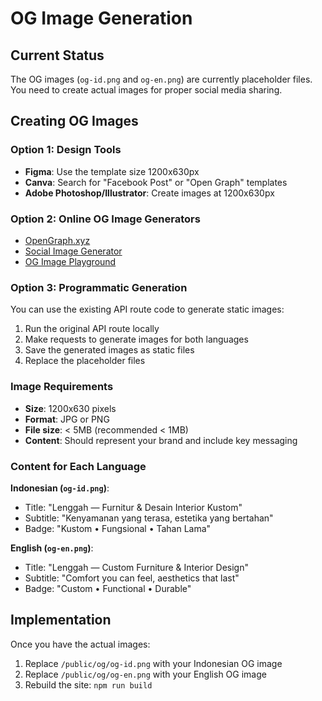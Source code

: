 # OG Image Generation

## Current Status

The OG images (`og-id.png` and `og-en.png`) are currently placeholder files. You need to create actual images for proper social media sharing.

## Creating OG Images

### Option 1: Design Tools

- **Figma**: Use the template size 1200x630px
- **Canva**: Search for "Facebook Post" or "Open Graph" templates
- **Adobe Photoshop/Illustrator**: Create images at 1200x630px

### Option 2: Online OG Image Generators

- [OpenGraph.xyz](https://opengraph.xyz/)
- [Social Image Generator](https://www.bannerbear.com/tools/social-image-generator/)
- [OG Image Playground](https://og-playground.vercel.app/)

### Option 3: Programmatic Generation

You can use the existing API route code to generate static images:

1. Run the original API route locally
2. Make requests to generate images for both languages
3. Save the generated images as static files
4. Replace the placeholder files

### Image Requirements

- **Size**: 1200x630 pixels
- **Format**: JPG or PNG
- **File size**: < 5MB (recommended < 1MB)
- **Content**: Should represent your brand and include key messaging

### Content for Each Language

**Indonesian (`og-id.png`)**:

- Title: "Lenggah — Furnitur & Desain Interior Kustom"
- Subtitle: "Kenyamanan yang terasa, estetika yang bertahan"
- Badge: "Kustom • Fungsional • Tahan Lama"

**English (`og-en.png`)**:

- Title: "Lenggah — Custom Furniture & Interior Design"
- Subtitle: "Comfort you can feel, aesthetics that last"
- Badge: "Custom • Functional • Durable"

## Implementation

Once you have the actual images:

1. Replace `/public/og/og-id.png` with your Indonesian OG image
2. Replace `/public/og/og-en.png` with your English OG image
3. Rebuild the site: `npm run build`
